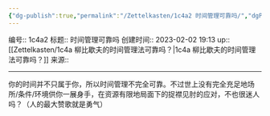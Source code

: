 ```yaml
---
{"dg-publish":true,"permalink":"/Zettelkasten/1c4a2 时间管理可靠吗/","dgPassFrontmatter":true}
---
```


编号:: 1c4a2
标题:: 时间管理可靠吗
创建时间:: 2023-02-02 19:13
up:: [[Zettelkasten/1c4a 柳比歇夫的时间管理法可靠吗？\|1c4a 柳比歇夫的时间管理法可靠吗？]]
来源:: 

---
你的时间并不只属于你，所以时间管理不完全可靠。不过世上没有完全充足地场所/条件/环境供你一展身手，在资源有限地局面下的捉襟见肘的应对，不也很迷人吗？（人的最大赞歌就是勇气）